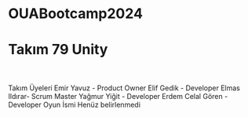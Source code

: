 # OUABootcamp2024
<h1>Takım 79 Unity<br></br></h1>
Takım Üyeleri
Emir Yavuz - Product Owner
Elif Gedik - Developer
Elmas Ildırar- Scrum Master
Yağmur Yiğit - Developer
Erdem Celal Gören - Developer
Oyun İsmi
Henüz belirlenmedi
